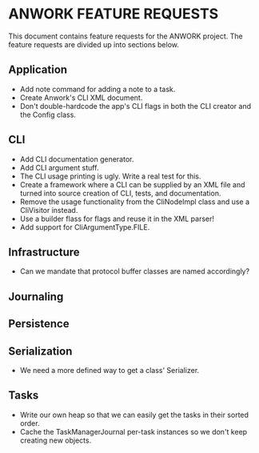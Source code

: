 # ANWORK FEATURE REQUESTS

This document contains feature requests for the ANWORK project. The feature requests are divided up
into sections below.

## Application
- Add note command for adding a note to a task.
- Create Anwork's CLI XML document.
- Don't double-hardcode the app's CLI flags in both the CLI creator and the Config class.

## CLI
- Add CLI documentation generator.
- Add CLI argument stuff.
- The CLI usage printing is ugly. Write a real test for this.
- Create a framework where a CLI can be supplied by an XML file and turned into
  source creation of CLI, tests, and documentation.
- Remove the usage functionality from the CliNodeImpl class and use a CliVisitor instead.
- Use a builder flass for flags and reuse it in the XML parser!
- Add support for CliArgumentType.FILE.

## Infrastructure
- Can we mandate that protocol buffer classes are named accordingly?

## Journaling

## Persistence

## Serialization
- We need a more defined way to get a class' Serializer.

## Tasks
- Write our own heap so that we can easily get the tasks in their sorted order.
- Cache the TaskManagerJournal per-task instances so we don't keep creating new objects.